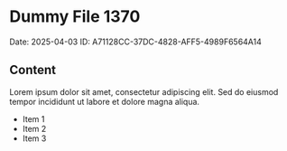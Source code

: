 # Dummy File 1370

Date: 2025-04-03
ID: A71128CC-37DC-4828-AFF5-4989F6564A14

## Content

Lorem ipsum dolor sit amet, consectetur adipiscing elit.
Sed do eiusmod tempor incididunt ut labore et dolore magna aliqua.

* Item 1
* Item 2
* Item 3

